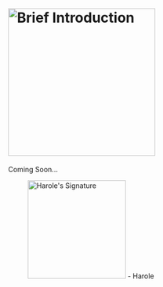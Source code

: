 # <a href="#-"><img alt="Brief Introduction" title="Brief Introduction" width="300" src="https://user-images.githubusercontent.com/47141290/194374045-72dc4359-552d-487c-b129-d961c1c6dda1.svg"> </a>
Coming Soon...
<figure title="Harole's Signature">
<img alt="Harole's Signature" title="Harole's Signature" width="200" src="https://user-images.githubusercontent.com/47141290/194127671-1d720896-257f-4ee0-b13e-d086d6909b26.svg">
<span>- Harole</span>
</figure>
